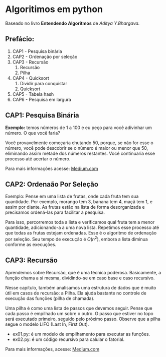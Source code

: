 # Algoritimos em python

Baseado no livro **Entendendo Algoritmos** de *Aditya Y.Bhargava*.

## Prefácio:

 1. CAP1 - Pesquisa binária
 2. CAP2 - Ordenação por seleção
 3. CAP3 - Recursão
    1. Recursão
    2. Pilha
4. CAP4 - Quicksort
    1. Dividir para conquistar
    2. Quicksort
5. CAP5 - Tabela hash
6. CAP6 - Pesquisa em largura

## CAP1: Pesquisa Binária

**Exemplo:** temos números de 1 a 100 e eu peço para você adivinhar um número. O que você faria?

Você provavelmente começaria chutando 50, porque, se não for esse o número, você pode descobrir se o número é maior ou menor que 50, eliminando assim metade dos números restantes. Você continuaria esse processo até acertar o número.

Para mais informações acesse: [Medium.com](https://medium.com/@lucase.carvalho1704/pesquisa-bin%C3%A1ria-8a1179875d63)

## CAP2: Ordenaão Por Seleção

Exemplo: Pense em uma lista de frutas, onde cada fruta tem sua quantidade. Por exemplo, morango tem 3, banana tem 4, maçã tem 1, e assim por diante. As frutas estão na lista de forma desorganizada e precisamos ordená-las para facilitar a pesquisa.

Para isso, percorremos toda a lista e verificamos qual fruta tem a menor quantidade, adicionando-a a uma nova lista. Repetimos esse processo até que todas as frutas estejam ordenadas. Esse é o algoritmo de ordenação por seleção. Seu tempo de execução é $O(n^2)$, embora a lista diminua conforme as execuções. 

## CAP3: Recursão

Aprendemos sobre Recursão, que é uma técnica poderosa. Basicamente, a função chama a si mesma, dividindo-se em caso base e caso recursivo.

Nesse capítulo, também analisamos uma estrutura de dados que é muito útil em casos de recursão: a Pilha. Ela ajuda bastante no controle de execução das funções (pilha de chamada).

Uma pilha é como uma lista de passos que devemos seguir. Pense que cada passo é empilhado um sobre o outro. O passo que estiver no topo será executado primeiro, seguido pelo próximo passo. Observe que a pilha segue o modelo LIFO (Last In, First Out).

- ex01.py: é um modelo de empilhamento para executar as funções. 
- ex02.py: é um código recursivo para calular o fatorial. 

Para mais informações, acesse: [Medium.com](https://medium.com/@lucase.carvalho1704/recurs%C3%A3o-e-pilhas-43fcd1408a4a)